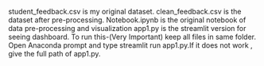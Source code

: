 student_feedback.csv is my original dataset.
clean_feedback.csv is the dataset after pre-processing.
Notebook.ipynb is the original notebook of data pre-processing and visualization
app1.py is the streamlit version for seeing dashboard. To run this-(Very Important) keep all files in same folder. Open Anaconda prompt and type streamlit run app1.py.If it does not work , give the full path of app1.py.
